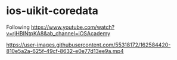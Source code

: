 # ios-uikit-coredata

Following https://www.youtube.com/watch?v=rjHBINtpKA8&ab_channel=iOSAcademy



https://user-images.githubusercontent.com/55318172/162584420-810e5a2a-625f-49cf-8632-e0e77d13ee9a.mp4

